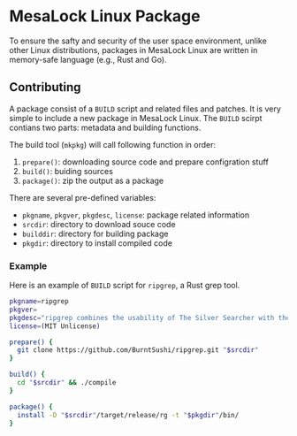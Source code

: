 # MesaLock Linux Package

To ensure the safty and security of the user space environment, unlike other
Linux distributions, packages in MesaLock Linux are written in memory-safe
language (e.g., Rust and Go).

## Contributing

A package consist of a `BUILD` script and related files and patches. It is very
simple to include a new package in MesaLock Linux. The `BUILD` scirpt contians
two parts: metadata and building functions.

The build tool (`mkpkg`) will call following function in order:
  1. `prepare()`: downloading source code and prepare configration stuff
  2. `build()`: buiding sources
  3. `package()`: zip the output as a package

There are several pre-defined variables:
  - `pkgname`, `pkgver`, `pkgdesc`, `license`: package related information
  - `srcdir`: directory to download souce code
  - `builddir`: directory for building package
  - `pkgdir`: directory to install compiled code

### Example

Here is an example of `BUILD` script for `ripgrep`, a Rust grep tool.

```sh
pkgname=ripgrep
pkgver=
pkgdesc="ripgrep combines the usability of The Silver Searcher with the raw speed of grep."
license=(MIT Unlicense)

prepare() {
  git clone https://github.com/BurntSushi/ripgrep.git "$srcdir"
}

build() {
  cd "$srcdir" && ./compile
}

package() {
  install -D "$srcdir"/target/release/rg -t "$pkgdir"/bin/
}
```
